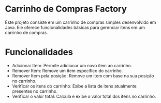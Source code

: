 # Carrinho de Compras Factory
Este projeto consiste em um carrinho de compras simples desenvolvido em Java. Ele oferece funcionalidades básicas para gerenciar itens em um carrinho de compras.

# Funcionalidades
- Adicionar Item: Permite adicionar um novo item ao carrinho.
- Remover Item: Remove um item específico do carrinho.
- Remover Item pela posição: Remove um item com base na sua posição no carrinho.
- Verificar os itens do carrinho: Exibe a lista de itens atualmente presentes no carrinho.
- Verificar o valor total: Calcula e exibe o valor total dos itens no carrinho.
